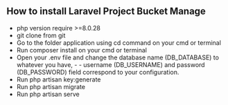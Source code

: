 
## How to install Laravel Project Bucket Manage

- php version require >=8.0.28
- git clone from git
- Go to the folder application using cd command on your cmd or terminal
- Run composer install on your cmd or terminal
- Open your .env file and change the database name (DB_DATABASE) to whatever you have, - - username (DB_USERNAME) and password (DB_PASSWORD) field correspond to your configuration.
- Run php artisan key:generate
- Run php artisan migrate
- Run php artisan serve



